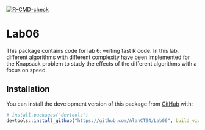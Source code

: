 <!-- badges: start -->
[![R-CMD-check](https://github.com/AlanCT94/Lab06/actions/workflows/R-CMD-check.yaml/badge.svg)](https://github.com/AlanCT94/Lab06/actions/workflows/R-CMD-check.yaml)
<!-- badges: end -->
# Lab06

This package contains code for lab 6: writing fast R code. In this lab, 
different algorithms with different complexity have been implemented for the 
Knapsack problem to study the effects of the different algorithms with a 
focus on speed.

## Installation

You can install the development version of this package from
[GitHub](https://github.com/) with:

``` r
# install.packages("devtools")
devtools::install_github("https://github.com/AlanCT94/Lab06", build_vignettes = TRUE)

